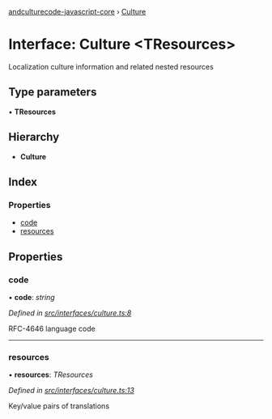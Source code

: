 [andculturecode-javascript-core](../README.md) › [Culture](culture.md)

# Interface: Culture <**TResources**>

Localization culture information and related nested resources

## Type parameters

▪ **TResources**

## Hierarchy

* **Culture**

## Index

### Properties

* [code](culture.md#code)
* [resources](culture.md#resources)

## Properties

###  code

• **code**: *string*

*Defined in [src/interfaces/culture.ts:8](https://github.com/AndcultureCode/AndcultureCode.JavaScript.Core/blob/d40ad2b/src/interfaces/culture.ts#L8)*

RFC-4646 language code

___

###  resources

• **resources**: *TResources*

*Defined in [src/interfaces/culture.ts:13](https://github.com/AndcultureCode/AndcultureCode.JavaScript.Core/blob/d40ad2b/src/interfaces/culture.ts#L13)*

Key/value pairs of translations
